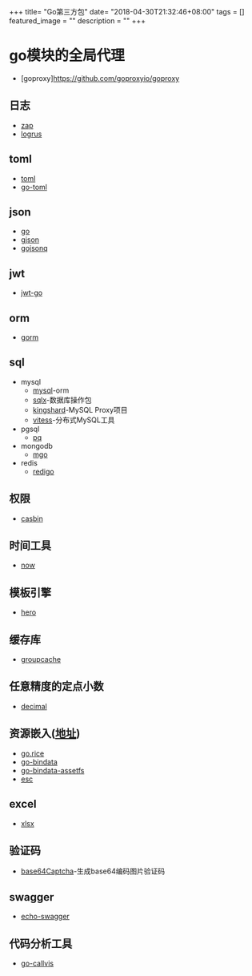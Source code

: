 +++
title= "Go第三方包"
date= "2018-04-30T21:32:46+08:00"
tags = []
featured_image = ""
description = ""
+++

# go模块的全局代理
- [goproxy]https://github.com/goproxyio/goproxy


## 日志

- [zap](https://github.com/uber-go/zap)
- [logrus](https://github.com/sirupsen/logrus)

## toml

- [toml](https://github.com/BurntSushi/toml)
- [go-toml](https://github.com/pelletier/go-toml)


## json

- [go](https://github.com/json-iterator/go)
- [gjson](https://github.com/tidwall/gjson)
- [gojsonq](https://github.com/thedevsaddam/gojsonq)


## jwt

- [jwt-go](https://github.com/dgrijalva/jwt-go)


## orm
- [gorm](https://github.com/jinzhu/gorm)


## sql

- mysql
    - [mysql](https://github.com/go-sql-driver/mysql)-orm
    - [sqlx](https://github.com/jmoiron/sqlx)-数据库操作包
    - [kingshard](https://github.com/flike/kingshard)-MySQL Proxy项目
    - [vitess](https://github.com/vitessio/vitess)-分布式MySQL工具
- pgsql
    - [pq](https://github.com/lib/pq)
- mongodb
    - [mgo](http://labix.org/mgo)
- redis
    - [redigo](github.com/garyburd/redigo)


## 权限

- [casbin](https://github.com/casbin/casbin)


## 时间工具

- [now](https://github.com/jinzhu/now)


## 模板引擎

- [hero](https://github.com/shiyanhui/hero)


## 缓存库

- [groupcache](https://github.com/golang/groupcache)


## 任意精度的定点小数

- [decimal](https://github.com/shopspring/decimal)


## 资源嵌入([地址](https://studygolang.com/articles/5068))

- [go.rice](https://github.com/GeertJohan/go.rice)
- [go-bindata](https://github.com/jteeuwen/go-bindata)
- [go-bindata-assetfs](https://github.com/elazarl/go-bindata-assetfs)
- [esc](https://github.com/mjibson/esc)


## excel

- [xlsx](https://github.com/tealeg/xlsx)

## 验证码

- [base64Captcha](https://github.com/mojocn/base64Captcha)-生成base64编码图片验证码

## swagger

- [echo-swagger](https://github.com/swaggo/echo-swagger)


## 代码分析工具

- [go-callvis](https://github.com/TrueFurby/go-callvis)